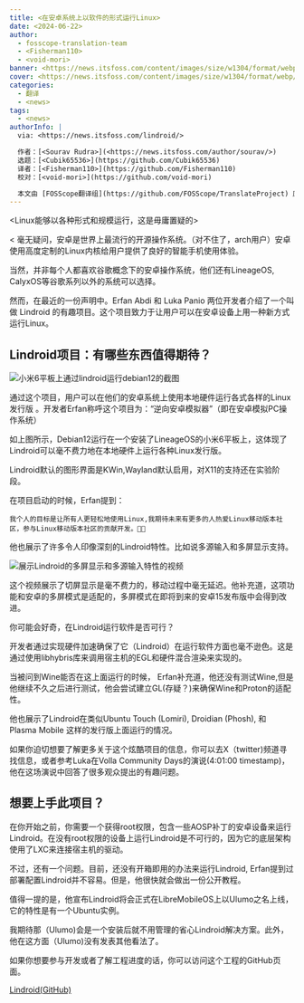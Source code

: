 ```yaml
---
title: <在安卓系统上以软件的形式运行Linux>
date: <2024-06-22>
author:
  - fosscope-translation-team
  - <Fisherman110>
  - <void-mori>
banner: <https://news.itsfoss.com/content/images/size/w1304/format/webp/2024/06/run-linux-in-android.png>
cover: <https://news.itsfoss.com/content/images/size/w1304/format/webp/2024/06/run-linux-in-android.png>
categories:
  - 翻译
  - <news>
tags:
  - <news>
authorInfo: |
  via: <https://news.itsfoss.com/lindroid/>

  作者：[<Sourav Rudra>](<https://news.itsfoss.com/author/sourav/>)
  选题：[<Cubik65536>](https://github.com/Cubik65536)
  译者：[<Fisherman110>](https://github.com/Fisherman110)
  校对：[<void-mori>](https://github.com/void-mori)

  本文由 [FOSScope翻译组](https://github.com/FOSScope/TranslateProject) 原创编译，[开源观察](https://fosscope.com/) 荣誉推出
---
```


<!-- 所有在被 `<>` 标记的地方都需要被替换成对应的内容 -->

<Linux能够以各种形式和规模运行，这是毋庸置疑的>

<!-- more -->

<
毫无疑问，安卓是世界上最流行的开源操作系统。（对不住了，arch用户）安卓使用高度定制的Linux内核给用户提供了良好的智能手机使用体验。

当然，并非每个人都喜欢谷歌概念下的安卓操作系统，他们还有LineageOS, CalyxOS等谷歌系列以外的系统可以选择。

然而，在最近的一份声明中。Erfan Abdi 和 Luka Panio 两位开发者介绍了一个叫做 Lindroid 的有趣项目。这个项目致力于让用户可以在安卓设备上用一种新方式运行Linux。

## Lindroid项目：有哪些东西值得期待？

![小米6平板上通过lindroid运行debian12的截图](https://news.itsfoss.com/content/images/size/w1000/2024/06/Lindroid_a.jpeg)

通过这个项目，用户可以在他们的安卓系统上使用本地硬件运行各式各样的Linux发行版 。开发者Erfan称呼这个项目为：“逆向安卓模拟器”（即在安卓模拟PC操作系统）

如上图所示，Debian12运行在一个安装了LineageOS的小米6平板上，这体现了Lindroid可以毫不费力地在本地硬件上运行各种Linux发行版。

Lindroid默认的图形界面是KWin,Wayland默认启用，对X11的支持还在实验阶段。


在项目启动的时候，Erfan提到：
    
    我个人的目标是让所有人更轻松地使用Linux,我期待未来有更多的人热爱Linux移动版本社区，参与Linux移动版本社区的贡献开发。🙏🙏

他也展示了许多令人印像深刻的Lindroid特性。比如说多源输入和多屏显示支持。
                                                                       
![展示Lindroid的多屏显示和多源输入特性的视频](https://news.itsfoss.com/content/images/2024/06/Lindroid_b.gif)

这个视频展示了切屏显示是毫不费力的，移动过程中毫无延迟。他补充道，这项功能和安卓的多屏模式是适配的，多屏模式在即将到来的安卓15发布版中会得到改进。

你可能会好奇，在Lindroid运行软件是否可行？

开发者通过实现硬件加速确保了它（Lindroid）在运行软件方面也毫不逊色。这是通过使用libhybris库来调用宿主机的EGL和硬件混合渲染来实现的。

当被问到Wine能否在这上面运行的时候， Erfan补充道，他还没有测试Wine,但是他继续不久之后进行测试，他会尝试建立GL(存疑？)来确保Wine和Proton的适配性。

他也展示了Lindroid在类似Ubuntu Touch (Lomiri), Droidian (Phosh), 和 Plasma Mobile 这样的发行版上面运行的情况。

如果你迫切想要了解更多关于这个炫酷项目的信息，你可以去X（twitter)频道寻找信息，或者参考Luka在Volla Community Days的演说(4:01:00 timestamp)，他在这场演说中回答了很多观众提出的有趣问题。

## 想要上手此项目？


在你开始之前，你需要一个获得root权限，包含一些AOSP补丁的安卓设备来运行Lindroid。在没有root权限的设备上运行Lindroid是不可行的，因为它的底层架构使用了LXC来连接宿主机的驱动。


不过，还有一个问题。目前，还没有开箱即用的办法来运行Lindroid, Erfan提到过部署配置Lindroid并不容易。但是，他很快就会做出一份公开教程。


值得一提的是，他宣布Lindroid将会正式在LibreMobileOS上以Ulumo之名上线，它的特性是有一个Ubuntu实例。


我期待那（Ulumo)会是一个安装后就不用管理的省心Lindroid解决方案。此外，他在这方面（Ulumo)没有发表其他看法了。


如果你想要参与开发或者了解工程进度的话，你可以访问这个工程的GitHub页面。
                                                                       
[Lindroid(GitHub)](https://github.com/linux-on-droid/)                                                                     
> 
